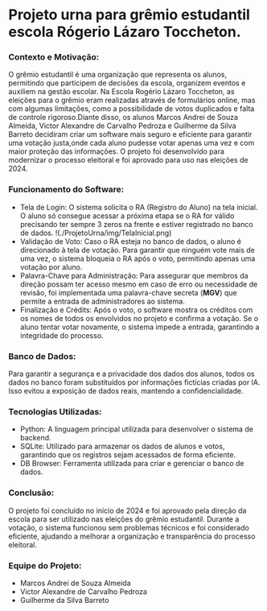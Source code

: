# Projeto urna para grêmio estudantil escola Rógerio Lázaro Toccheton.

### Contexto e Motivação:

  O grêmio estudantil é uma organização que representa os alunos, permitindo que participem de decisões da escola,
organizem eventos e auxiliem na gestão escolar. Na Escola Rogério Lázaro Toccheton,
as eleições para o grêmio eram realizadas através de formulários online, mas com algumas limitações,
como a possibilidade de votos duplicados e falta de controle rigoroso.Diante disso, os alunos Marcos Andrei de Souza Almeida,
Victor Alexandre de Carvalho Pedroza e Guilherme da Silva Barreto decidiram criar um software mais seguro e eficiente para garantir
uma votação justa,onde cada aluno pudesse votar apenas uma vez e com maior proteção das informações.
O projeto foi desenvolvido para modernizar o processo eleitoral e foi aprovado para uso nas eleições de 2024.

### Funcionamento do Software:
 - Tela de Login: O sistema solicita o RA (Registro do Aluno) na tela inicial.
O aluno só consegue acessar a próxima etapa se o RA for válido precisando ter sempre 3 zeros na frente e estiver registrado no banco de dados.
 !(./ProjetoUrna/img/TelaInicial.png)
 - Validação de Voto: Caso o RA esteja no banco de dados, o aluno é direcionado à tela de votação.
Para garantir que ninguém vote mais de uma vez, o sistema bloqueia o RA após o voto, permitindo apenas uma votação por aluno.
 - Palavra-Chave para Administração: Para assegurar que membros da direção possam ter acesso mesmo em caso de erro ou necessidade de revisão,
foi implementada uma palavra-chave secreta (__MGV__) que permite a entrada de administradores ao sistema.
 - Finalização e Crédits: Após o voto, o software mostra os créditos com os nomes de todos os envolvidos no projeto e confirma a votação.
Se o aluno tentar votar novamente, o sistema impede a entrada, garantindo a integridade do processo.

### Banco de Dados:
  Para garantir a segurança e a privacidade dos dados dos alunos,
todos os dados no banco foram substituídos por informações fictícias criadas por IA.
Isso evitou a exposição de dados reais, mantendo a confidencialidade.

### Tecnologias Utilizadas:
 - Python: A linguagem principal utilizada para desenvolver o sistema de backend.
 - SQLite: Utilizado para armazenar os dados de alunos e votos, garantindo que os registros sejam acessados de forma eficiente.
 - DB Browser: Ferramenta utilizada para criar e gerenciar o banco de dados.

### Conclusão:
  O projeto foi concluído no início de 2024 e foi aprovado pela direção da escola para ser utilizado nas eleições do grêmio estudantil.
Durante a votação, o sistema funcionou sem problemas técnicos e foi considerado eficiente,
ajudando a melhorar a organização e transparência do processo eleitoral.

### Equipe do Projeto:
- Marcos Andrei de Souza Almeida
- Victor Alexandre de Carvalho Pedroza
- Guilherme da Silva Barreto
